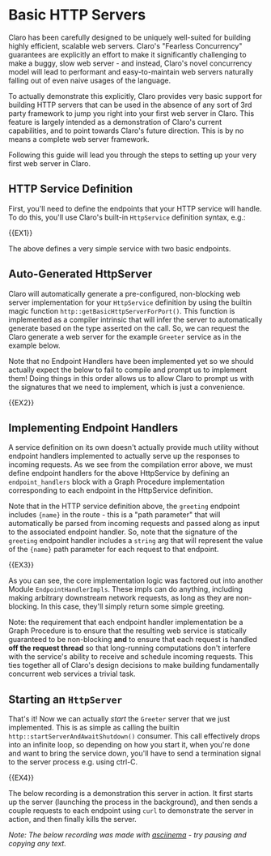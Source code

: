 # Basic HTTP Servers

Claro has been carefully designed to be uniquely well-suited for building highly efficient, scalable web servers.
Claro's "Fearless Concurrency" guarantees are explicitly an effort to make it significantly challenging to make a buggy,
slow web server - and instead, Claro's novel concurrency model will lead to performant and easy-to-maintain web
servers naturally falling out of even naive usages of the language.

To actually demonstrate this explicitly, Claro provides very basic support for building HTTP servers that can be used in
the absence of any sort of 3rd party framework to jump you right into your first web server in Claro. This feature is
largely intended as a demonstration of Claro's current capabilities, and to point towards Claro's future direction. This
is by no means a complete web server framework.

Following this guide will lead you through the steps to setting up your very first web server in Claro.

## HTTP Service Definition

First, you'll need to define the endpoints that your HTTP service will handle. To do this, you'll use Claro's built-in
`HttpService` definition syntax, e.g.:

{{EX1}}

The above defines a very simple service with two basic endpoints.

## Auto-Generated HttpServer

Claro will automatically generate a pre-configured, non-blocking web server implementation for your `HttpService`
definition by using the builtin magic function `http::getBasicHttpServerForPort()`. This function is implemented as a
compiler intrinsic that will infer the server to automatically generate based on the type asserted on the call. So, we
can request the Claro generate a web server for the example `Greeter` service as in the example below.

<div class="warning">
Note that no Endpoint Handlers have been implemented yet so we should actually expect the below to fail to compile and
prompt us to implement them! Doing things in this order allows us to allow Claro to prompt us with the signatures that
we need to implement, which is just a convenience.
</div>

{{EX2}}

## Implementing Endpoint Handlers

A service definition on its own doesn't actually provide much utility without endpoint handlers implemented to actually
serve up the responses to incoming requests. As we see from the compilation error above, we must define endpoint
handlers for the above HttpService by defining an `endpoint_handlers` block with a Graph Procedure implementation
corresponding to each endpoint in the HttpService definition. 

Note that in the HTTP service definition above, the `greeting` endpoint includes `{name}` in the route - this is a "path 
parameter" that will automatically be parsed from incoming requests and passed along as input to the associated endpoint
handler. So, note that the signature of the `greeting` endpoint handler includes a `string` arg that will represent the
value of the `{name}` path parameter for each request to that endpoint. 

{{EX3}}

As you can see, the core implementation logic was factored out into another Module `EndpointHandlerImpls`. These impls
can do anything, including making arbitrary downstream network requests, as long as they are non-blocking. In this case,
they'll simply return some simple greeting.

<div class="warning">
Note: the requirement that each endpoint handler implementation be a Graph Procedure is to ensure that the resulting
web service is statically guaranteed to be non-blocking <b>and</b> to ensure that each request is handled <b>off the
request thread</b> so that long-running computations don't interfere with the service's ability to receive and schedule 
incoming requests. This ties together all of Claro's design decisions to make building fundamentally concurrent web
services a trivial task.
</div>

## Starting an `HttpServer`

That's it! Now we can actually _start_ the `Greeter` server that we just implemented. This is as simple as calling the
builtin `http::startServerAndAwaitShutdown()` consumer. This call effectively drops into an infinite loop, so depending
on how you start it, when you're done and want to bring the service down, you'll have to send a termination signal to
the server process e.g. using ctrl-C.

{{EX4}}

The below recording is a demonstration this server in action. It first starts up the server (launching the process in
the background), and then sends a couple requests to each endpoint using `curl` to demonstrate the server in action, and
then finally kills the server.

_Note: The below recording was made with <a href="https://asciinema.org/" target="_blank">asciinema</a> - try pausing
and copying any text._
<script async id="asciicast-640744" src="https://asciinema.org/a/640744.js" data-preload="true" data-autoplay="false"></script>
